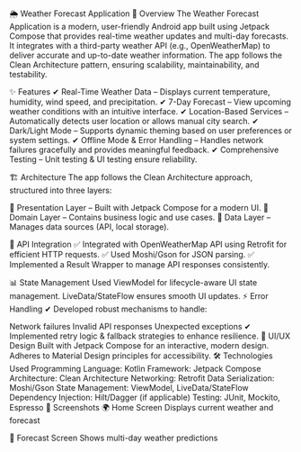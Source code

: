 🌦️ Weather Forecast Application
📌 Overview
The Weather Forecast Application is a modern, user-friendly Android app built using Jetpack Compose that provides real-time weather updates and multi-day forecasts. It integrates with a third-party weather API (e.g., OpenWeatherMap) to deliver accurate and up-to-date weather information. The app follows the Clean Architecture pattern, ensuring scalability, maintainability, and testability.

✨ Features
✔ Real-Time Weather Data – Displays current temperature, humidity, wind speed, and precipitation.
✔ 7-Day Forecast – View upcoming weather conditions with an intuitive interface.
✔ Location-Based Services – Automatically detects user location or allows manual city search.
✔ Dark/Light Mode – Supports dynamic theming based on user preferences or system settings.
✔ Offline Mode & Error Handling – Handles network failures gracefully and provides meaningful feedback.
✔ Comprehensive Testing – Unit testing & UI testing ensure reliability.

🏗️ Architecture
The app follows the Clean Architecture approach, structured into three layers:

📌 Presentation Layer – Built with Jetpack Compose for a modern UI.
📌 Domain Layer – Contains business logic and use cases.
📌 Data Layer – Manages data sources (API, local storage).

🔌 API Integration
✅ Integrated with OpenWeatherMap API using Retrofit for efficient HTTP requests.
✅ Used Moshi/Gson for JSON parsing.
✅ Implemented a Result Wrapper to manage API responses consistently.

📊 State Management
Used ViewModel for lifecycle-aware UI state management.
LiveData/StateFlow ensures smooth UI updates.
⚡ Error Handling
✔ Developed robust mechanisms to handle:

Network failures
Invalid API responses
Unexpected exceptions
✔ Implemented retry logic & fallback strategies to enhance resilience.
🎨 UI/UX Design
Built with Jetpack Compose for an interactive, modern design.
Adheres to Material Design principles for accessibility.
🛠️ Technologies Used
Programming Language: Kotlin
Framework: Jetpack Compose
Architecture: Clean Architecture
Networking: Retrofit
Data Serialization: Moshi/Gson
State Management: ViewModel, LiveData/StateFlow
Dependency Injection: Hilt/Dagger (if applicable)
Testing: JUnit, Mockito, Espresso
📸 Screenshots
🌍 Home Screen
Displays current weather and forecast

📅 Forecast Screen
Shows multi-day weather predictions
